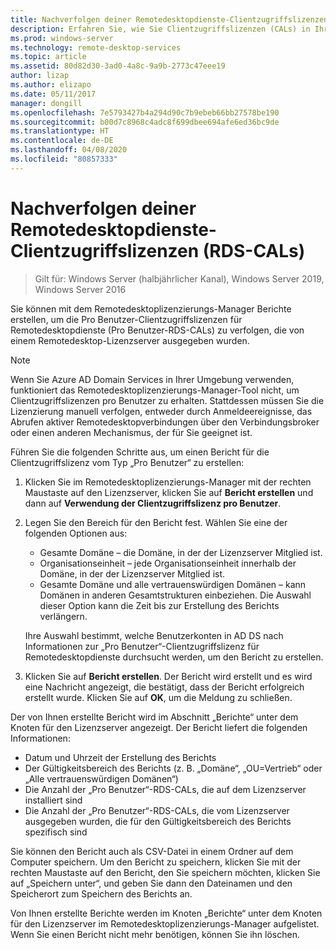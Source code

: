 ```yaml
---
title: Nachverfolgen deiner Remotedesktopdienste-Clientzugriffslizenzen (RDS-CALs)
description: Erfahren Sie, wie Sie Clientzugriffslizenzen (CALs) in Ihrer RDS-Bereitstellung verfolgen können.
ms.prod: windows-server
ms.technology: remote-desktop-services
ms.topic: article
ms.assetid: 80d82d30-3ad0-4a8c-9a9b-2773c47eee19
author: lizap
ms.author: elizapo
ms.date: 05/11/2017
manager: dongill
ms.openlocfilehash: 7e5793427b4a294d90c7b9ebeb66bb27578be190
ms.sourcegitcommit: b00d7c8968c4adc8f699dbee694afe6ed36bc9de
ms.translationtype: HT
ms.contentlocale: de-DE
ms.lasthandoff: 04/08/2020
ms.locfileid: "80857333"
---
```

# <a name="track-your-remote-desktop-services-client-access-licenses-rds-cals"></a>Nachverfolgen deiner Remotedesktopdienste-Clientzugriffslizenzen (RDS-CALs)

>Gilt für: Windows Server (halbjährlicher Kanal), Windows Server 2019, Windows Server 2016

Sie können mit dem Remotedesktoplizenzierungs-Manager Berichte erstellen, um die Pro Benutzer-Clientzugriffslizenzen für Remotedesktopdienste (Pro Benutzer-RDS-CALs) zu verfolgen, die von einem Remotedesktop-Lizenzserver ausgegeben wurden.

> [!NOTE]
>  Wenn Sie Azure AD Domain Services in Ihrer Umgebung verwenden, funktioniert das Remotedesktoplizenzierungs-Manager-Tool nicht, um Clientzugriffslizenzen pro Benutzer zu erhalten. Stattdessen müssen Sie die Lizenzierung manuell verfolgen, entweder durch Anmeldeereignisse, das Abrufen aktiver Remotedesktopverbindungen über den Verbindungsbroker oder einen anderen Mechanismus, der für Sie geeignet ist. 

Führen Sie die folgenden Schritte aus, um einen Bericht für die Clientzugriffslizenz vom Typ „Pro Benutzer“ zu erstellen:

1. Klicken Sie im Remotedesktoplizenzierungs-Manager mit der rechten Maustaste auf den Lizenzserver, klicken Sie auf **Bericht erstellen** und dann auf **Verwendung der Clientzugriffslizenz pro Benutzer**.
2. Legen Sie den Bereich für den Bericht fest. Wählen Sie eine der folgenden Optionen aus:
   - Gesamte Domäne – die Domäne, in der der Lizenzserver Mitglied ist.
   - Organisationseinheit – jede Organisationseinheit innerhalb der Domäne, in der der Lizenzserver Mitglied ist.
   - Gesamte Domäne und alle vertrauenswürdigen Domänen – kann Domänen in anderen Gesamtstrukturen einbeziehen. Die Auswahl dieser Option kann die Zeit bis zur Erstellung des Berichts verlängern.

   Ihre Auswahl bestimmt, welche Benutzerkonten in AD DS nach Informationen zur „Pro Benutzer“-Clientzugriffslizenz für Remotedesktopdienste durchsucht werden, um den Bericht zu erstellen.
3. Klicken Sie auf **Bericht erstellen**. Der Bericht wird erstellt und es wird eine Nachricht angezeigt, die bestätigt, dass der Bericht erfolgreich erstellt wurde. Klicken Sie auf **OK**, um die Meldung zu schließen.

Der von Ihnen erstellte Bericht wird im Abschnitt „Berichte“ unter dem Knoten für den Lizenzserver angezeigt. Der Bericht liefert die folgenden Informationen:

- Datum und Uhrzeit der Erstellung des Berichts
- Der Gültigkeitsbereich des Berichts (z. B. „Domäne“, „OU=Vertrieb“ oder „Alle vertrauenswürdigen Domänen“)
- Die Anzahl der „Pro Benutzer“-RDS-CALs, die auf dem Lizenzserver installiert sind
- Die Anzahl der „Pro Benutzer“-RDS-CALs, die vom Lizenzserver ausgegeben wurden, die für den Gültigkeitsbereich des Berichts spezifisch sind

Sie können den Bericht auch als CSV-Datei in einem Ordner auf dem Computer speichern. Um den Bericht zu speichern, klicken Sie mit der rechten Maustaste auf den Bericht, den Sie speichern möchten, klicken Sie auf „Speichern unter“, und geben Sie dann den Dateinamen und den Speicherort zum Speichern des Berichts an.

Von Ihnen erstellte Berichte werden im Knoten „Berichte“ unter dem Knoten für den Lizenzserver im Remotedesktoplizenzierungs-Manager aufgelistet. Wenn Sie einen Bericht nicht mehr benötigen, können Sie ihn löschen.

